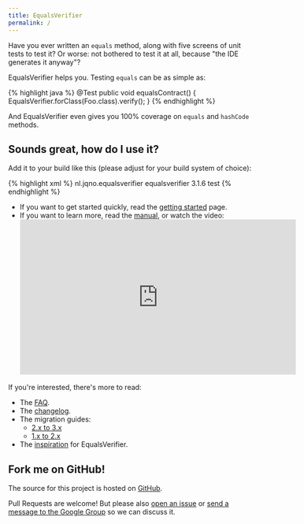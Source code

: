 ```yaml
---
title: EqualsVerifier
permalink: /
---
```

Have you ever written an `equals` method, along with five screens of unit tests to test it? Or worse: not bothered to test it at all, because "the IDE generates it anyway"?

EqualsVerifier helps you. Testing `equals` can be as simple as:

{% highlight java %}
@Test
public void equalsContract() {
    EqualsVerifier.forClass(Foo.class).verify();
}
{% endhighlight %}

And EqualsVerifier even gives you 100% coverage on `equals` and `hashCode` methods.


Sounds great, how do I use it?
---
Add it to your build like this (please adjust for your build system of choice):

{% highlight xml %}
<dependency>
    <groupId>nl.jqno.equalsverifier</groupId>
    <artifactId>equalsverifier</artifactId>
    <version>3.1.6</version>
    <scope>test</scope>
</dependency>
{% endhighlight %}

* If you want to get started quickly, read the [getting started](/equalsverifier/manual/getting-started) page.
* If you want to learn more, read the [manual](/equalsverifier/manual), or watch the video:
  <iframe width="560" height="315" src="https://www.youtube-nocookie.com/embed/pNJ_O10XaoM?rel=0" frameborder="0" allowfullscreen></iframe>

If you're interested, there's more to read:

* The [FAQ](/equalsverifier/faq).
* The [changelog](https://github.com/jqno/equalsverifier/blob/master/CHANGELOG.md).
* The migration guides:
    * [2.x to 3.x](/equalsverifier/migration2to3)
    * [1.x to 2.x](/equalsverifier/migration1to2)
* The [inspiration](/equalsverifier/inspiration) for EqualsVerifier.


Fork me on GitHub!
---
The source for this project is hosted on [GitHub](https://github.com/jqno/equalsverifier).

Pull Requests are welcome! But please also [open an issue](https://github.com/jqno/equalsverifier/issues) or [send a message to the Google Group](https://groups.google.com/forum/?fromgroups#!forum/equalsverifier) so we can discuss it.

